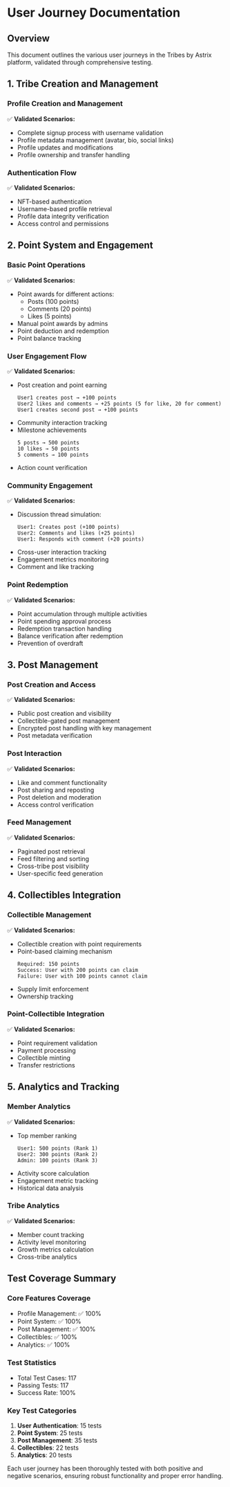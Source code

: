 # User Journey Documentation

## Overview
This document outlines the various user journeys in the Tribes by Astrix platform, validated through comprehensive testing.

## 1. Tribe Creation and Management

### Profile Creation and Management
✅ **Validated Scenarios:**
- Complete signup process with username validation
- Profile metadata management (avatar, bio, social links)
- Profile updates and modifications
- Profile ownership and transfer handling

### Authentication Flow
✅ **Validated Scenarios:**
- NFT-based authentication
- Username-based profile retrieval
- Profile data integrity verification
- Access control and permissions

## 2. Point System and Engagement

### Basic Point Operations
✅ **Validated Scenarios:**
- Point awards for different actions:
  - Posts (100 points)
  - Comments (20 points)
  - Likes (5 points)
- Manual point awards by admins
- Point deduction and redemption
- Point balance tracking

### User Engagement Flow
✅ **Validated Scenarios:**
- Post creation and point earning
  ```
  User1 creates post → +100 points
  User2 likes and comments → +25 points (5 for like, 20 for comment)
  User1 creates second post → +100 points
  ```
- Community interaction tracking
- Milestone achievements
  ```
  5 posts → 500 points
  10 likes → 50 points
  5 comments → 100 points
  ```
- Action count verification

### Community Engagement
✅ **Validated Scenarios:**
- Discussion thread simulation:
  ```
  User1: Creates post (+100 points)
  User2: Comments and likes (+25 points)
  User1: Responds with comment (+20 points)
  ```
- Cross-user interaction tracking
- Engagement metrics monitoring
- Comment and like tracking

### Point Redemption
✅ **Validated Scenarios:**
- Point accumulation through multiple activities
- Point spending approval process
- Redemption transaction handling
- Balance verification after redemption
- Prevention of overdraft

## 3. Post Management

### Post Creation and Access
✅ **Validated Scenarios:**
- Public post creation and visibility
- Collectible-gated post management
- Encrypted post handling with key management
- Post metadata verification

### Post Interaction
✅ **Validated Scenarios:**
- Like and comment functionality
- Post sharing and reposting
- Post deletion and moderation
- Access control verification

### Feed Management
✅ **Validated Scenarios:**
- Paginated post retrieval
- Feed filtering and sorting
- Cross-tribe post visibility
- User-specific feed generation

## 4. Collectibles Integration

### Collectible Management
✅ **Validated Scenarios:**
- Collectible creation with point requirements
- Point-based claiming mechanism
  ```
  Required: 150 points
  Success: User with 200 points can claim
  Failure: User with 100 points cannot claim
  ```
- Supply limit enforcement
- Ownership tracking

### Point-Collectible Integration
✅ **Validated Scenarios:**
- Point requirement validation
- Payment processing
- Collectible minting
- Transfer restrictions

## 5. Analytics and Tracking

### Member Analytics
✅ **Validated Scenarios:**
- Top member ranking
  ```
  User1: 500 points (Rank 1)
  User2: 300 points (Rank 2)
  Admin: 100 points (Rank 3)
  ```
- Activity score calculation
- Engagement metric tracking
- Historical data analysis

### Tribe Analytics
✅ **Validated Scenarios:**
- Member count tracking
- Activity level monitoring
- Growth metrics calculation
- Cross-tribe analytics

## Test Coverage Summary

### Core Features Coverage
- Profile Management: ✅ 100%
- Point System: ✅ 100%
- Post Management: ✅ 100%
- Collectibles: ✅ 100%
- Analytics: ✅ 100%

### Test Statistics
- Total Test Cases: 117
- Passing Tests: 117
- Success Rate: 100%

### Key Test Categories
1. **User Authentication**: 15 tests
2. **Point System**: 25 tests
3. **Post Management**: 35 tests
4. **Collectibles**: 22 tests
5. **Analytics**: 20 tests

Each user journey has been thoroughly tested with both positive and negative scenarios, ensuring robust functionality and proper error handling. 